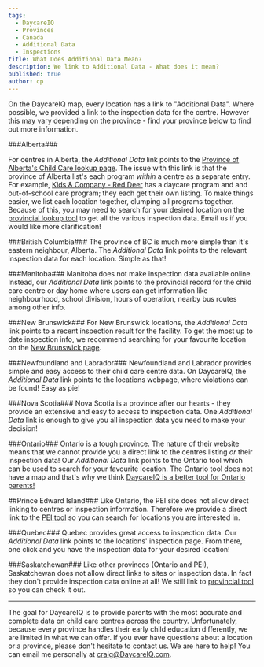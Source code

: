 ```yaml
---
tags:
  - DaycareIQ
  - Provinces
  - Canada
  - Additional Data
  - Inspections
title: What Does Additional Data Mean?
description: We link to Additional Data - What does it mean?
published: true
author: cp
---
```

On the DaycareIQ map, every location has a link to "Additional Data".  Where possible, we provided a link to the inspection data for the centre.  However this may vary depending on the province - find your province below to find out more information. 

###Alberta###

For centres in Alberta, the _Additional Data_ link points to the [Province of Alberta's Child Care lookup page](http://www.humanservices.alberta.ca/oldfusion/ChildCareLookup.cfm).  The issue with this link is that the province of Alberta list's each program _within_ a centre as a separate entry.  For example, [Kids & Company - Red Deer](http://www.humanservices.alberta.ca/oldfusion/ChildCareLookup.cfm?s=search&sfid=&sinspd=&sinspc=&show=&sstype=pname&pname=kids+%26+company&pcity=RED+DEER++++++++++++&Lookup=Search&pcode=) has a daycare program and and out-of-school care program; they each get their own listing.  To make things easier, we list each location together, clumping all programs together.  Because of this, you may need to search for your desired location on the [provincial lookup tool](http://www.humanservices.alberta.ca/oldfusion/ChildCareLookup.cfm) to get all the various inspection data.  Email us if you would like more clarification!

###British Columbia###
The province of BC is much more simple than it's eastern neighbour, Alberta.  The _Additional Data_ link points to the relevant inspection data for each location.  Simple as that!

###Manitoba###
Manitoba does not make inspection data available online.  Instead, our _Additional Data_ link points to the provincial record for the child care centre or day home where users can get information like neighbourhood, school division, hours of operation, nearby bus routes among other info.

###New Brunswick###
For New Brunswick locations, the _Additional Data_ link points to a recent inspection result for the facility.  To get the most up to date inspection info, we recommend searching for your favourite location on the [New Brunswick page](http://www1.gnb.ca/0000/Daycarecq/index-e.asp).

###Newfoundland and Labrador###
Newfoundland and Labrador provides simple and easy access to their child care centre data.  On DaycareIQ, the _Additional Data_ link points to the locations webpage, where violations can be found!  Easy as pie!

###Nova Scotia###
Nova Scotia is a province after our hearts - they provide an extensive and easy to access to inspection data.  One _Additional Data_ link is enough to give you all inspection data you need to make your decision!

###Ontario###
Ontario is a tough province.  The nature of their website means that we cannot provide you a direct link to the centres listing _or_ their inspection data!  Our _Additional Data_ link points to the Ontario tool which can be used to search for your favourite location.  The Ontario tool does not have a map and that's why we think [DaycareIQ is a better tool for Ontario parents!](https://blog.daycareiq.com/2016-DaycareIQ-and-Ontario)

##Prince Edward Island###
Like Ontario, the PEI site does not allow direct linking to centres or inspection information.  Therefore we provide a direct link to the [PEI tool](https://earlychildhooddevelopment.ca/ecregistry/search.php#a) so you can search for locations you are interested in.

###Quebec###
Quebec provides great access to inspection data.  Our _Additional Data_ link points to the locations' inspection page.  From there, one click and you have the inspection data for your desired location!

###Saskatchewan###
Like other provinces (Ontario and PEI), Saskatchewan does not allow direct links to sites or inspection data.  In fact they don't provide inspection data online at all!  We still link to [provincial tool](https://www.saskatchewan.ca/residents/family-and-social-support/child-care/find-a-child-care-provider-in-my-community) so you can check it out.

----

The goal for DaycareIQ is to provide parents with the most accurate and complete data on child care centres across the country.  Unfortunately, because every province handles their early child education differently, we are limited in what we can offer.  If you ever have questions about a location or a province, please don't hesitate to contact us.  We are here to help! You can email me personally at craig@DaycareIQ.com.

